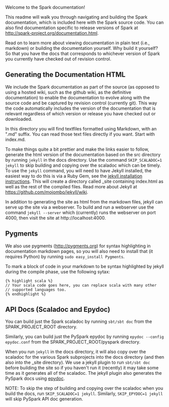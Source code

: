 Welcome to the Spark documentation!

This readme will walk you through navigating and building the Spark documentation, which is included here with the Spark source code. You can also find documentation specific to release versions of Spark at http://spark-project.org/documentation.html.

Read on to learn more about viewing documentation in plain text (i.e., markdown) or building the documentation yourself. Why build it yourself? So that you have the docs that corresponds to whichever version of Spark you currently have checked out of revision control.

## Generating the Documentation HTML

We include the Spark documentation as part of the source (as opposed to using a hosted wiki, such as the github wiki, as the definitive documentation) to enable the documentation to evolve along with the source code and be captured by revision control (currently git). This way the code automatically includes the version of the documentation that is relevant regardless of which version or release you have checked out or downloaded.

In this directory you will find textfiles formatted using Markdown, with an ".md" suffix. You can read those text files directly if you want. Start with index.md.

To make things quite a bit prettier and make the links easier to follow, generate the html version of the documentation based on the src directory by running `jekyll` in the docs directory. Use the command `SKIP_SCALADOC=1 jekyll` to skip building and copying over the scaladoc which can be timely. To use the `jekyll` command, you will need to have Jekyll installed, the easiest way to do this is via a Ruby Gem, see the [jekyll installation instructions](https://github.com/mojombo/jekyll/wiki/install). This will create a directory called _site containing index.html as well as the rest of the compiled files. Read more about Jekyll at https://github.com/mojombo/jekyll/wiki.

In addition to generating the site as html from the markdown files, jekyll can serve up the site via a webserver. To build and run a webserver use the command `jekyll --server` which (currently) runs the webserver on port 4000, then visit the site at http://localhost:4000.

## Pygments

We also use pygments (http://pygments.org) for syntax highlighting in documentation markdown pages, so you will also need to install that (it requires Python) by running `sudo easy_install Pygments`.

To mark a block of code in your markdown to be syntax highlighted by jekyll during the compile phase, use the following sytax:

    {% highlight scala %}
    // Your scala code goes here, you can replace scala with many other
    // supported languages too.
    {% endhighlight %}

## API Docs (Scaladoc and Epydoc)

You can build just the Spark scaladoc by running `sbt/sbt doc` from the SPARK_PROJECT_ROOT directory.

Similarly, you can build just the PySpark epydoc by running `epydoc --config epydoc.conf` from the SPARK_PROJECT_ROOT/pyspark directory.

When you run `jekyll` in the docs directory, it will also copy over the scaladoc for the various Spark subprojects into the docs directory (and then also into the _site directory). We use a jekyll plugin to run `sbt/sbt doc` before building the site so if you haven't run it (recently) it may take some time as it generates all of the scaladoc.  The jekyll plugin also generates the PySpark docs using [epydoc](http://epydoc.sourceforge.net/).

NOTE: To skip the step of building and copying over the scaladoc when you build the docs, run `SKIP_SCALADOC=1 jekyll`.  Similarly, `SKIP_EPYDOC=1 jekyll` will skip PySpark API doc generation.

